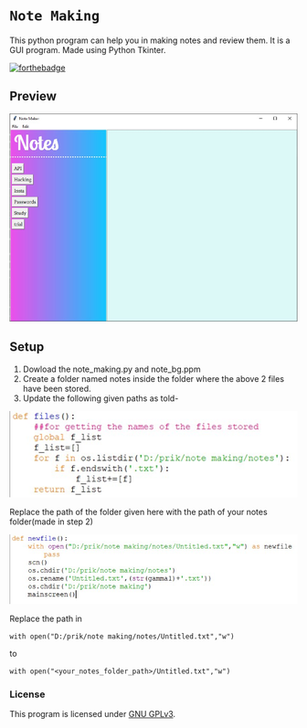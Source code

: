 # `Note Making`
This python program can help you in making notes and review them. It is a GUI program. Made using Python Tkinter.

[![forthebadge](https://forthebadge.com/images/badges/made-with-python.svg)](https://forthebadge.com)  

## Preview
[![startup](https://github.com/pri-k/Note-making/blob/master/images%20for%20readme/starting.jpg)](https://instagram.com/technicalprik)

## Setup
1) Dowload the note_making.py and note_bg.ppm
2) Create a folder named notes inside the folder where the above 2 files have been stored.
3) Update the following given paths as told-

![files_path](https://github.com/pri-k/Note-making/blob/master/images%20for%20readme/files_path.jpg)

Replace the path of the folder given here with the path of your notes folder(made in step 2) 

![new_path](https://github.com/pri-k/Note-making/blob/master/images%20for%20readme/new_path.jpg)

Replace the path in 
```
with open("D:/prik/note making/notes/Untitled.txt","w")
```
to
```
with open("<your_notes_folder_path>/Untitled.txt","w")
```


### License
This program is licensed under [GNU GPLv3](https://github.com/technicalprik/Note-making/blob/master/LICENSE).
